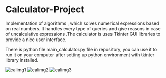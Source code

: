 # Calculator-Project
<p>Implementation of algorithms , which solves numerical expressions based on real numbers. It handles every type of queries and give reasons in case of uncalculative expressions .The calculator is uses Tkinter GUI libraries to provide a nice user interface.</p>

There is python file main_calculator.py file in repository, you can use it to run it on your computer after setting up python environment with tkinter library installed.

![calimg1](https://user-images.githubusercontent.com/30490269/38196510-2be39760-36a1-11e8-912a-2bdbffa8c0a1.png)
![calimg2](https://user-images.githubusercontent.com/30490269/38196512-2c990ad2-36a1-11e8-8b25-942f5274afe3.png)
![calimg3](https://user-images.githubusercontent.com/30490269/38196513-2cd8d504-36a1-11e8-97ed-fd05293314e2.png)
